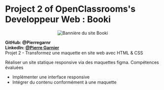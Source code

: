 


<h1>Project 2 of OpenClassrooms's Developpeur Web : Booki </h1>

<p align="center">
<img src="https://user.oc-static.com/upload/2022/06/20/16557256333819_FR_1155_P3_Banner-Booki.png" alt="Bannière du site Booki"></a>
</p>

__GitHub: @Pierregarnr__      
__LinkedIn: [@Pierre Garnier](https://www.linkedin.com/in/pierre-garnier-50650824b/)__    
Projet 2 - Transformez une maquette en site web avec HTML & CSS


Réaliser un site statique responsive via des maquettes figma.
Compétences évaluées
* Implémenter une interface responsive
* Intégrer du contenu conformément à une maquette
